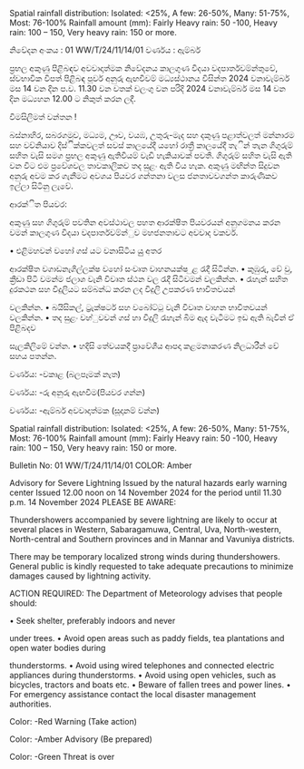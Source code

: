 Spatial rainfall distribution: Isolated: <25%, A few: 26-50%, Many: 51-75%, Most: 76-100% Rainfall amount (mm): Fairly Heavy rain: 50 -100, Heavy rain: 100 – 150, Very heavy rain: 150 or more.

නිවේදන අංකය : 01 WW/T/24/11/14/01 වර්ණය : ඇම්බර්

ප්‍රභල අකුණු පිළිබඳව අවවාදාත්මක නිවේදනය කාලගුණ විදයා වදපාර්තවම්න්තුවේ, ස්වභාවික විපත් පිළිබඳ පූර්ව අනුරු ඇඟවීවම් මධ්‍යස්ථානය විසින්ත 2024 වනාවැම්බර් මස 14 වන දින ප.ව. 11.30 වන වතක් වලංගු වන පරිදි 2024 වනාවැම්බර් මස 14 වන දින මධ්‍යහන 12.00 ට නිකුත් කරන ලදී.

විමසිලිමත් වන්තන !

බස්නාහිර, සබරගමුව, මධ්‍යම, ඌව, වයඹ, උතුරු-මැද සහ දකුණු පළාත්වලත් මන්නාරම සහ වව්නියාව දිස්ික්කවලත් සවස් කාලයේදී යහෝ රාත්‍රී කාලයේදී තැින් තැන ගිගුරුම් සහිත වැසි සමග ප්‍රභල අකුණු ඇතිවීයම් වැඩි හැකියාවක් පවතී. ගිගුරුම් සහිත වැසි ඇති වන විට එම ප්‍රවේශවල තාවකාලිකව තද සුළං ඇති විය හැක. අකුණු මඟින්ත සිදුවන අනුරු අවම කර ගැනීමට අවශය පියවර ගන්තනා වලස ජනතාවවගන්ත කාරුණිකව ඉල්ලා සිටිනු ලැවේ.

ආරක්ිත පියවර:

අකුණු සහ ගිගුරුම් පවතින අවස්ථාවල පහත ආරක්ෂිත පියවරයන් අනුගමනය කරන වමන් කාලගුණ විදයා වදපාර්තවම්න්ුව මහජනතාවට අවවාද වකවර්.

• එළිමහවන් වහෝ ගස් යට වනාසිටිය යුු අතර

ආරක්ෂිත වගාඩනැගිල්ලක්ෂ වහෝ සංවෘත වාහනයක්ෂ ුළ රැදී සිටින්න. • කුඹුරු, වේ වු, ක්‍රීඩා පිටි වමන්ම ජලාශ වැනි විවෘත ස්ථන වල රැදී සිටීවමන් වලකින්න. • රැහැන් සහිත දුරකථන සහ විදුලියට සම්බන්ධ කරන ලද විදුලි උපකරණ භාවිතවයන්

වලකින්න. • බයිසිකල්, ට්‍රැක්ෂටර් සහ වබෝට්ටු වැනි විවෘත වාහන භාවිතවයන් වලකින්න. • තද සුළං වහ්ුවවන් ගස් හා විදුලි රැහැන් බිම ඇද වැටීමට ඉඩ ඇති බැවින් ඒ පිළිබදව

සැලකිලිමේ වන්න. • හදිසි තේවයකදී ප්‍රාවේශීය ආපදා කළමනාකරණ නිලධාරීන් වේ සහය පතන්න.

වර්ණය: -වකාළ (බලපෑමක් නැත)

වර්ණය: -රු අනුරු ඇඟවීම(පියවර ගන්න)

වර්ණය: -ඇම්බර් අවවාදාත්මක (සූදානම් වන්න)

Spatial rainfall distribution: Isolated: <25%, A few: 26-50%, Many: 51-75%, Most: 76-100% Rainfall amount (mm): Fairly Heavy rain: 50 -100, Heavy rain: 100 – 150, Very heavy rain: 150 or more.

Bulletin No: 01 WW/T/24/11/14/01 COLOR: Amber

Advisory for Severe Lightning Issued by the natural hazards early warning center Issued 12.00 noon on 14 November 2024 for the period until 11.30 p.m. 14 November 2024 PLEASE BE AWARE:

Thundershowers accompanied by severe lightning are likely to occur at several places in Western, Sabaragamuwa, Central, Uva, North-western, North-central and Southern provinces and in Mannar and Vavuniya districts.

There may be temporary localized strong winds during thundershowers. General public is kindly requested to take adequate precautions to minimize damages caused by lightning activity.

ACTION REQUIRED: The Department of Meteorology advises that people should:

• Seek shelter, preferably indoors and never

under trees. • Avoid open areas such as paddy fields, tea plantations and open water bodies during

thunderstorms. • Avoid using wired telephones and connected electric appliances during thunderstorms. • Avoid using open vehicles, such as bicycles, tractors and boats etc. • Beware of fallen trees and power lines. • For emergency assistance contact the local disaster management authorities.

Color: -Red Warning (Take action)

Color: -Amber Advisory (Be prepared)

Color: -Green Threat is over